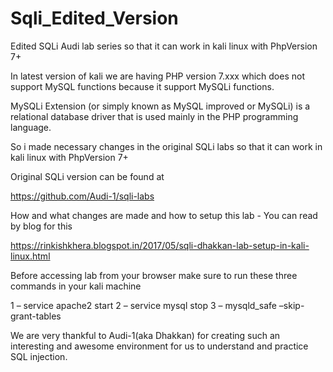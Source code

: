 # Sqli_Edited_Version
Edited SQLi Audi lab series so that it can work in kali linux with PhpVersion 7+

In latest version of kali we are having PHP version 7.xxx which does not support MySQL functions because it support MySQLi functions.

MySQLi Extension (or simply known as MySQL improved or MySQLi) is a relational database driver that is used mainly in the PHP programming language. 

So i made necessary changes in the original SQLi labs so that it can work in kali linux with PhpVersion 7+

Original SQLi version can be found at 

https://github.com/Audi-1/sqli-labs

How and what changes are made and how to setup this lab - You can read by blog for this

https://rinkishkhera.blogspot.in/2017/05/sqli-dhakkan-lab-setup-in-kali-linux.html


Before accessing lab from your browser make sure to run these three commands
in your kali machine

1 – service apache2 start
2 – service mysql stop
3 – mysqld_safe –skip-grant-tables

We are very thankful to Audi-1(aka Dhakkan) for creating such an interesting and awesome environment for us to understand and practice SQL injection.
